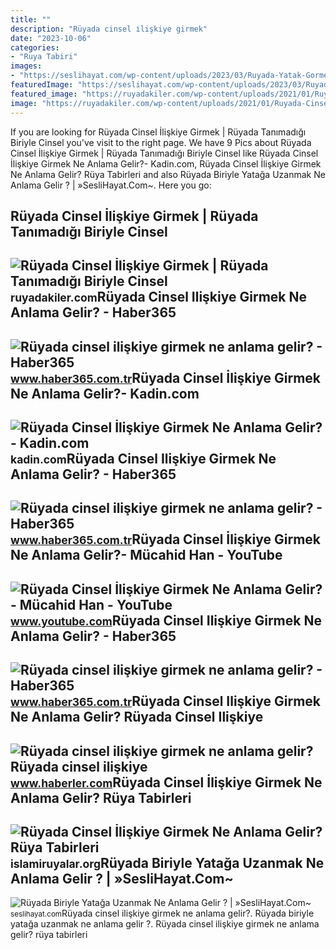 ```yaml
---
title: ""
description: "Rüyada cinsel i̇lişkiye girmek"
date: "2023-10-06"
categories:
- "Ruya Tabiri"
images:
- "https://seslihayat.com/wp-content/uploads/2023/03/Ruyada-Yatak-Gormek-Yataga-Girmek-Yatakta-Uzanmak-Nedir-Ne-Anlama-Gelir.jpg"
featuredImage: "https://seslihayat.com/wp-content/uploads/2023/03/Ruyada-Yatak-Gormek-Yataga-Girmek-Yatakta-Uzanmak-Nedir-Ne-Anlama-Gelir.jpg"
featured_image: "https://ruyadakiler.com/wp-content/uploads/2021/01/Ruyada-Cinsel-Iliskiye-Girmek-682x351.jpg"
image: "https://ruyadakiler.com/wp-content/uploads/2021/01/Ruyada-Cinsel-Iliskiye-Girmek-682x351.jpg"
---
```


If you are looking for Rüyada Cinsel İlişkiye Girmek | Rüyada Tanımadığı Biriyle Cinsel you've visit to the right page. We have 9 Pics about Rüyada Cinsel İlişkiye Girmek | Rüyada Tanımadığı Biriyle Cinsel like Rüyada Cinsel İlişkiye Girmek Ne Anlama Gelir?- Kadin.com, Rüyada Cinsel İlişkiye Girmek Ne Anlama Gelir? Rüya Tabirleri and also Rüyada Biriyle Yatağa Uzanmak Ne Anlama Gelir ? | »SesliHayat.Com~. Here you go:

Rüyada Cinsel İlişkiye Girmek | Rüyada Tanımadığı Biriyle Cinsel
----------------------------------------------------------------

 ![Rüyada Cinsel İlişkiye Girmek | Rüyada Tanımadığı Biriyle Cinsel](https://ruyadakiler.com/wp-content/uploads/2021/01/Ruyada-Cinsel-Iliskiye-Girmek-682x351.jpg) <small>ruyadakiler.com</small>Rüyada Cinsel Ilişkiye Girmek Ne Anlama Gelir? - Haber365
---------------------------------------------------------

 ![Rüyada cinsel ilişkiye girmek ne anlama gelir? - Haber365](https://img.cdn.haber365.com.tr/uploads/images/gallery/770_pt1_7.jpg) <small>www.haber365.com.tr</small>Rüyada Cinsel İlişkiye Girmek Ne Anlama Gelir?- Kadin.com
---------------------------------------------------------

 ![Rüyada Cinsel İlişkiye Girmek Ne Anlama Gelir?- Kadin.com](https://cdn.kadin.com/images/posts/7/8/6/ruyada-cinsel-iliskiye-girmek-ne-anlama-gelir-1561554225.jpg) <small>kadin.com</small>Rüyada Cinsel Ilişkiye Girmek Ne Anlama Gelir? - Haber365
---------------------------------------------------------

 ![Rüyada cinsel ilişkiye girmek ne anlama gelir? - Haber365](https://img.cdn.haber365.com.tr/uploads/images/gallery/770_pt1_4.jpg) <small>www.haber365.com.tr</small>Rüyada Cinsel İlişkiye Girmek Ne Anlama Gelir?- Mücahid Han - YouTube
---------------------------------------------------------------------

 ![Rüyada Cinsel İlişkiye Girmek Ne Anlama Gelir?- Mücahid Han - YouTube](https://i.ytimg.com/vi/pknVF7Q-C_w/maxresdefault.jpg) <small>www.youtube.com</small>Rüyada Cinsel Ilişkiye Girmek Ne Anlama Gelir? - Haber365
---------------------------------------------------------

 ![Rüyada cinsel ilişkiye girmek ne anlama gelir? - Haber365](https://img.cdn.haber365.com.tr/uploads/images/gallery/770_pt1_23.jpg) <small>www.haber365.com.tr</small>Rüyada Cinsel Ilişkiye Girmek Ne Anlama Gelir? Rüyada Cinsel Ilişkiye
---------------------------------------------------------------------

 ![Rüyada cinsel ilişkiye girmek ne anlama gelir? Rüyada cinsel ilişkiye](https://foto.haberler.com/haber/2020/10/22/ruyada-cinsel-iliskiye-girmek-ne-anlama-gelir-13685131_5496_m.jpg) <small>www.haberler.com</small>Rüyada Cinsel İlişkiye Girmek Ne Anlama Gelir? Rüya Tabirleri
-------------------------------------------------------------

 ![Rüyada Cinsel İlişkiye Girmek Ne Anlama Gelir? Rüya Tabirleri](https://i0.wp.com/islamiruyalar.org/wp-content/uploads/2021/06/ruyada-cinsel-iliskiye-girmek.jpg) <small>islamiruyalar.org</small>Rüyada Biriyle Yatağa Uzanmak Ne Anlama Gelir ? | »SesliHayat.Com~
------------------------------------------------------------------

 ![Rüyada Biriyle Yatağa Uzanmak Ne Anlama Gelir ? | »SesliHayat.Com~](https://seslihayat.com/wp-content/uploads/2023/03/Ruyada-Yatak-Gormek-Yataga-Girmek-Yatakta-Uzanmak-Nedir-Ne-Anlama-Gelir.jpg) <small>seslihayat.com</small>Rüyada cinsel ilişkiye girmek ne anlama gelir?. Rüyada biriyle yatağa uzanmak ne anlama gelir ?. Rüyada cinsel i̇lişkiye girmek ne anlama gelir? rüya tabirleri
